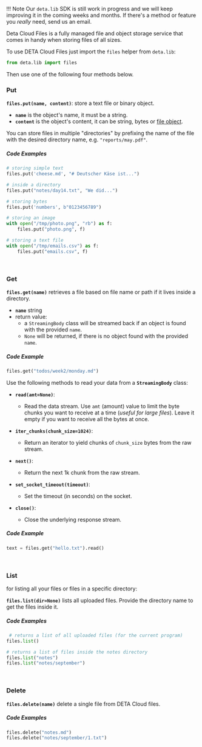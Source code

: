 !!! Note
    Our `deta.lib` SDK is still work in progress and we will keep improving it in the coming weeks and months.
    If there's a method or feature you _really_ need, send us an email.


Deta Cloud Files is a fully managed file and object storage service that comes in handy when storing files of all sizes.

To use DETA Cloud Files just import the `files` helper from `deta.lib`:

```python
from deta.lib import files
```
Then use one of the following four methods below.

### Put

**`files.put(name, content)`**: store a text file or binary object.

* **`name`** is the object's name, it must be a string.
*  **`content`** is the object's content, it can be string, bytes or [file object](https://docs.python.org/3.7/library/io.html).

You can store files in multiple "directories" by prefixing the name of the file with the desired directory name, e.g. `"reports/may.pdf"`.

##### Code Examples
```python
# storing simple text
files.put('cheese.md', "# Deutscher Käse ist...")

# inside a directory
files.put("notes/day14.txt", "We did...")

# storing bytes
files.put('numbers', b"0123456789")

# storing an image
with open("/tmp/photo.png", "rb") as f:
    files.put("photo.png", f)

# storing a text file
with open("/tmp/emails.csv") as f:
    files.put("emails.csv", f)
```

<br />

### Get

**`files.get(name)`** retrieves a file based on file name or path if it lives inside a directory.

* **`name`** string
* return value:
    * a `StreamingBody` class will be streamed back if an object is found with the provided `name`. 
    * `None` will be returned, if there is no object found with the provided `name`. 

##### Code Example

```python
files.get("todos/week2/monday.md")
```

Use the following methods to read your data from a **`StreamingBody`** class:

* **`read(amt=None)`**: 
    * Read the data stream. Use `amt` (amount) value to limit the byte chunks you want to receive at a time (*useful for large files*). Leave it empty if you want to receive all the bytes at once.

* **`iter_chunks(chunk_size=1024)`**: 
    * Return an iterator to yield chunks of `chunk_size` bytes from the raw stream.

* **`next()`**: 
    * Return the next 1k chunk from the raw stream.


* **`set_socket_timeout(timeout)`**: 
    * Set the timeout (in seconds) on the socket.

* **`close()`**: 
    * Close the underlying response stream.

##### Code Example

```python
text = files.get("hello.txt").read()
```

<br />

### List

for listing all your files or files in a specific directory:

**`files.list(dir=None)`** lists all uploaded files. Provide the directory name to get the files inside it.

##### Code Examples

```python
 # returns a list of all uploaded files (for the current program)
files.list()

# returns a list of files inside the notes directory
files.list("notes")
files.list("notes/september")
```

<br />

### Delete


**`files.delete(name)`** delete a single file from DETA Cloud files.

##### Code Examples

```python
files.delete("notes.md")
files.delete("notes/september/1.txt")
```